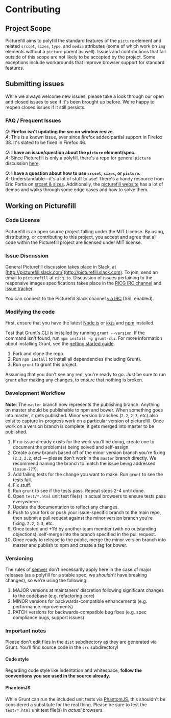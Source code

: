 # Contributing

## Project Scope

Picturefill aims to polyfill the standard features of the `picture` element and related `srcset`, `sizes`, `type`, and `media` attributes (some of which work on `img` elements without a `picture` parent as well). Issues and contributions that fall outside of this scope are not likely to be accepted by the project. Some exceptions include workarounds that improve browser support for standard features.

## Submitting issues

While we always welcome new issues, please take a look through our open and closed issues to see if it's been brought up before. We're happy to reopen closed issues if it still persists.

### FAQ / Frequent Issues

_Q_: **Firefox isn't updating the src on window resize.**  
_A_: This is a known issue, ever since firefox added partial support in Firefox 38. It's slated to be fixed in Firefox 46.

_Q_: **I have an issue/question about the `picture` element/spec.**  
_A_: Since Picturefill is only a polyfill, there's a repo for general `picture` discussion [here](https://github.com/ResponsiveImagesCG/picture-element).

_Q_: **I have a question about how to use `srcset`, `sizes`, or `picture`.**  
_A_: Understandable—it's a lot of stuff to use! There's a handy resource from Eric Portis on [srcset & sizes](https://ericportis.com/posts/2014/srcset-sizes/). Additionally, the [picturefill website](https://scottjehl.github.io/picturefill) has a lot of demos and walks through some edge cases and how to solve them.

## Working on Picturefill

### Code License

Picturefill is an open source project falling under the MIT License. By using, distributing, or contributing to this project, you accept and agree that all code within the Picturefill project are licensed under MIT license.

### Issue Discussion

General Picturefill discussion takes place in Slack, at [http://picturefill.slack.com](http://picturefill.slack.com). To join, send an email to `picturefill` at `ricg.io`. Discussion of issues pertaining to the responsive images specifications takes place in the [RICG IRC channel](irc://irc.w3.org:6665/#respimg) and [issue tracker](https://github.com/responsiveimagescg/picture-element/issues/).

You can connect to the Picturefill Slack channel [via IRC](https://slack.zendesk.com/hc/en-us/articles/201727913-Connecting-to-Slack-over-IRC-and-XMPP) (SSL enabled).

### Modifying the code

First, ensure that you have the latest [Node.js](http://nodejs.org/) or [io.js](http://iojs.org) and [npm](http://npmjs.org/) installed.

Test that Grunt's CLI is installed by running `grunt --version`.  If the command isn't found, run `npm install -g grunt-cli`.  For more information about installing Grunt, see the [getting started guide](http://gruntjs.com/getting-started).

1. Fork and clone the repo.
1. Run `npm install` to install all dependencies (including Grunt).
1. Run `grunt` to grunt this project.

Assuming that you don't see any red, you're ready to go. Just be sure to run `grunt` after making any changes, to ensure that nothing is broken.

### Development Workflow

**Note**: The `master` branch now represents the publishing branch. Anything on master should be publishable to npm and bower. When something goes into master, it gets published. Minor version branches (`2.2`, `2.3`, etc) also exist to capture in-progress work on a particular version of picturefill. Once work on a version branch is complete, it gets merged into master to be published.

1. If no issue already exists for the work you’ll be doing, create one to document the problem(s) being solved and self-assign.
1. Create a new branch based off of the minor version branch you're fixing (`2.3`, `2.2`, etc) — please don't work in the `master` branch directly. We recommend naming the branch to match the issue being addressed (`issue-777`).
1. Add failing tests for the change you want to make. Run `grunt` to see the tests fail.
1. Fix stuff.
1. Run `grunt` to see if the tests pass. Repeat steps 2-4 until done.
1. Open `test/*.html` unit test file(s) in actual browsers to ensure tests pass everywhere.
1. Update the documentation to reflect any changes.
1. Push to your fork or push your issue-specific branch to the main repo, then submit a pull request against the minor version branch you're fixing. `2.2`, `2.3`, etc.
1. Once tested and +1’d by another team member (with no outstanding objections), self-merge into the branch specified in the pull request.
1. Once ready to release to the public, merge the minor version branch into master and publish to npm and create a tag for bower.

### Versioning

The rules of [semver](http://semver.org/) don’t necessarily apply here in the case of major releases (as a polyfill for a stable spec, we _shouldn’t_ have breaking changes), so we’re using the following:

1. MAJOR versions at maintaners’ discretion following significant changes to the codebase (e.g. refactoring core)
1. MINOR versions for backwards-compatible enhancements (e.g. performance improvements)
1. PATCH versions for backwards-compatible bug fixes (e.g. spec compliance bugs, support issues)

### Important notes

Please don't edit files in the `dist` subdirectory as they are generated via Grunt. You'll find source code in the `src` subdirectory!

#### Code style

Regarding code style like indentation and whitespace, **follow the conventions you see used in the source already.**

#### PhantomJS

While Grunt can run the included unit tests via [PhantomJS](http://phantomjs.org/), this shouldn't be considered a substitute for the real thing. Please be sure to test the `test/*.html` unit test file(s) in _actual_ browsers.
